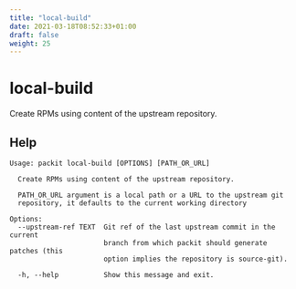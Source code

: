 ```yaml
---
title: "local-build"
date: 2021-03-18T08:52:33+01:00
draft: false
weight: 25
---
```


# local-build

Create RPMs using content of the upstream repository.


## Help

    Usage: packit local-build [OPTIONS] [PATH_OR_URL]

      Create RPMs using content of the upstream repository.

      PATH_OR_URL argument is a local path or a URL to the upstream git
      repository, it defaults to the current working directory

    Options:
      --upstream-ref TEXT  Git ref of the last upstream commit in the current
                           branch from which packit should generate patches (this
                           option implies the repository is source-git).

      -h, --help           Show this message and exit.

